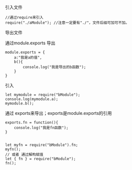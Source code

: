 引入文件

```
//通过require来引入
require("./aModule"); //注意一定要有"./"，文件后缀可加可不加。
```

导出文件

通过module.exports 导出

```
module.exports = {
    a:"我是a的值",
    b(){
        console.log("我是导出的b函数");
    }
}
```

引入

```
let mymodule = require("bModule");
console.log(mymodule.a);
mymodule.b();
```

通过  exports来导出；exports是module.exports的引用

```
exports.fn = function(){
    console.log("我是fn函数");  
}


let myfn = require("bModule").fn;
myfn();
// 或者 通过解构赋值 
let { fn } = require("bModule");
fn();
```


